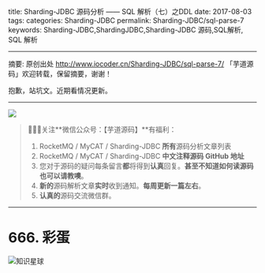 title: Sharding-JDBC 源码分析 —— SQL 解析（七）之DDL
date: 2017-08-03
tags:
categories: Sharding-JDBC
permalink: Sharding-JDBC/sql-parse-7
keywords: Sharding-JDBC,ShardingJDBC,Sharding-JDBC 源码,SQL解析, SQL 解析

-------

摘要: 原创出处 http://www.iocoder.cn/Sharding-JDBC/sql-parse-7/ 「芋道源码」欢迎转载，保留摘要，谢谢！

抱歉，站坑文。近期看情况更新。

-------

![](https://www.iocoder.cn/images/common/wechat_mp_2017_07_31.jpg)

> 🙂🙂🙂关注**微信公众号：【芋道源码】**有福利：  
> 1. RocketMQ / MyCAT / Sharding-JDBC **所有**源码分析文章列表  
> 2. RocketMQ / MyCAT / Sharding-JDBC **中文注释源码 GitHub 地址**  
> 3. 您对于源码的疑问每条留言**都**将得到**认真**回复。**甚至不知道如何读源码也可以请教噢**。  
> 4. **新的**源码解析文章**实时**收到通知。**每周更新一篇左右**。  
> 5. **认真的**源码交流微信群。

-------

# 666. 彩蛋

![知识星球](http://www.iocoder.cn/images/Architecture/2017_12_29/01.png)

